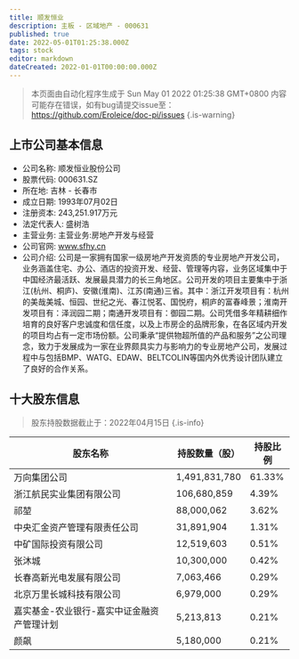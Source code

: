```yaml
---
title: 顺发恒业
description: 主板 - 区域地产 - 000631
published: true
date: 2022-05-01T01:25:38.000Z
tags: stock
editor: markdown
dateCreated: 2022-01-01T00:00:00.000Z
---
```


> 本页面由自动化程序生成于 Sun May 01 2022 01:25:38 GMT+0800
> 内容可能存在错误，如有bug请提交issue至：https://github.com/Eroleice/doc-pi/issues
{.is-warning}

## 上市公司基本信息
- 公司名称: 顺发恒业股份公司
- 股票代码: 000631.SZ
- 所在地: 吉林 - 长春市
- 成立日期: 1993年07月02日
- 注册资本: 243,251.917万元
- 法定代表人: 盛树浩
- 主营业务: 主营业务:房地产开发与经营
- 公司官网: www.sfhy.cn
- 公司介绍: 公司是一家拥有国家一级房地产开发资质的专业房地产开发公司，业务涵盖住宅、办公、酒店的投资开发、经营、管理等内容，业务区域集中于中国经济最活跃、发展最具潜力的长三角地区。公司开发的项目主要集中于浙江(杭州、桐庐)、安徽(淮南)、江苏(南通)三省。其中：浙江开发项目有：杭州的美哉美城、恒园、世纪之光、春江悦茗、国悦府，桐庐的富春峰景；淮南开发项目有：泽润园二期；南通开发项目有：御园二期。公司凭借多年精耕细作培育的良好客户忠诚度和信任度，以及上市房企的品牌形象，在各区域内开发的项目均占有一定市场份额。公司秉承“提供物超所值的产品和服务”之公司理念，致力于发展成为一家在业界颇具实力与影响力的专业房地产公司，发展过程中与包括BMP、WATG、EDAW、BELTCOLIN等国内外优秀设计团队建立了良好的合作关系。


## 十大股东信息
> 股东持股数据截止于：2022年04月15日
{.is-info}

| 股东名称 | 持股数量（股） | 持股比例 |
| --- | --- | --- |
| 万向集团公司 | 1,491,831,780 | 61.33% |
| 浙江航民实业集团有限公司 | 106,680,859 | 4.39% |
| 祁堃 | 88,000,062 | 3.62% |
| 中央汇金资产管理有限责任公司 | 31,891,904 | 1.31% |
| 中矿国际投资有限公司 | 12,519,603 | 0.51% |
| 张沐城 | 10,300,000 | 0.42% |
| 长春高新光电发展有限公司 | 7,063,466 | 0.29% |
| 北京万里长城科技有限公司 | 6,979,000 | 0.29% |
| 嘉实基金-农业银行-嘉实中证金融资产管理计划 | 5,213,813 | 0.21% |
| 颜飙 | 5,180,000 | 0.21% |





